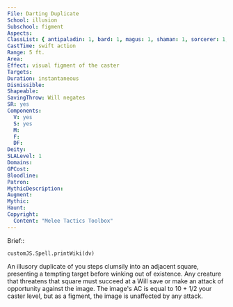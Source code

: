 ```yaml
---
File: Darting Duplicate
School: illusion
Subschool: figment
Aspects: 
ClassList: { antipaladin: 1, bard: 1, magus: 1, shaman: 1, sorcerer: 1, wizard: 1, witch: 1 }
CastTime: swift action
Range: 5 ft.
Area: 
Effect: visual figment of the caster
Targets: 
Duration: instantaneous
Dismissible: 
Shapeable: 
SavingThrow: Will negates
SR: yes
Components:
  V: yes
  S: yes
  M: 
  F: 
  DF: 
Deity: 
SLALevel: 1
Domains: 
GPCost: 
Bloodline: 
Patron: 
MythicDescription: 
Augment: 
Mythic: 
Haunt: 
Copyright:
  Content: "Melee Tactics Toolbox"
---
```

Brief:: 

```dataviewjs
customJS.Spell.printWiki(dv)
```

An illusory duplicate of you steps clumsily into an adjacent square, presenting a tempting target before winking out of existence. Any creature that threatens that square must succeed at a Will save or make an attack of opportunity against the image. The image's AC is equal to 10 + 1/2 your caster level, but as a figment, the image is unaffected by any attack.
